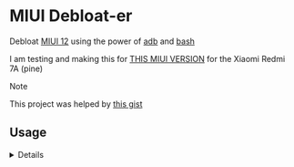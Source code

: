 # MIUI Debloat-er
Debloat [MIUI 12](https://en.miui.com/v12_5) using the power of [adb](https://developer.android.com/tools/adb) and [bash](https://en.wikipedia.org/wiki/Bash_(Unix_shell))

I am testing and making this for [THIS MIUI VERSION](https://xiaomifirmwareupdater.com/miui/pine/stable/V12.5.3.0.QCMEUXM/) for the Xiaomi Redmi 7A (pine)

> [!NOTE]
> This project was helped by [this gist](https://gist.github.com/Biswa96/81fe477079fa5279f7cfd7b98d5519c7)

## Usage

<details>
```CPP
#include <std_disclaimer.h>

/*
* Your warranty is now void.
*
* We are not responsible for bricked devices, dead SD cards,
* thermonuclear war or you getting fired because the alarm app failed. Please
* do some research if you have any concerns about features included in this ROM
* before flashing it! YOU are choosing to make these modifications and if
* you point the finger at us for messing up your device, we will laugh at you. Hard & a lot.
*
*/
```
</details>
